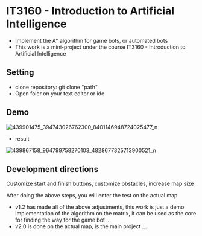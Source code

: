 
# IT3160 - Introduction to Artificial Intelligence
- Implement the A* algorithm for game bots, or automated bots
- This work is a mini-project under the course IT3160 - Introduction to Artificial Intelligence



## Setting

- clone repository: git clone "path"
- Open foler on your text editor or ide


## Demo

![439901475_394743026762300_8401146948724025477_n](https://github.com/tammysensitive2312/IT3160-Introduction-to-Artificial-Intelligence/assets/99519345/f7fc93d3-e960-4a9b-b3b3-68a0996baf28)

- result


![439867158_964799758270103_4828677325713900521_n](https://github.com/tammysensitive2312/IT3160-Introduction-to-Artificial-Intelligence/assets/99519345/57811922-e484-426f-9f8c-584ade1d0025)

## Development directions

Customize start and finish buttons, customize obstacles, increase map size

After doing the above steps, you will enter the test on the actual map

- v1.2 has made all of the above adjustments, this work is just a demo implementation of the algorithm on the matrix, it can be used as the core for finding the way for the game bot ...
- v2.0 is done on the actual map, is the main project ...
